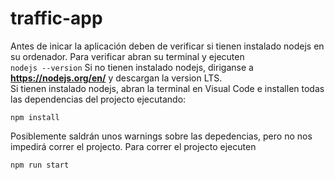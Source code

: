 # traffic-app

Antes de inicar la aplicación deben de verificar si tienen instalado nodejs en su ordenador. Para verificar abran su terminal y ejecuten   
``nodejs --version`` Si no tienen instalado nodejs, diriganse a **https://nodejs.org/en/** y descargan la version LTS.   
Si tienen instalado nodejs, abran la terminal en Visual Code e installen todas las dependencias del projecto ejecutando:  

``npm install``

Posiblemente saldrán unos warnings sobre las depedencias, pero no nos impedirá correr el projecto. Para correr el projecto ejecuten  

``npm run start``
